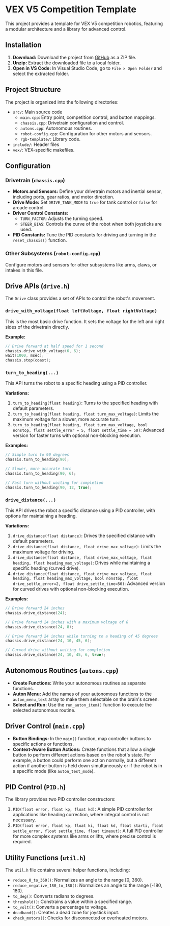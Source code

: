 # VEX V5 Competition Template

This project provides a template for VEX V5 competition robotics, featuring a modular architecture and a library for advanced control.

## Installation

1.  **Download:** Download the project from [GitHub](https://github.com/ericjiangxiao/2026-base) as a ZIP file.
2.  **Unzip:** Extract the downloaded file to a local folder.
3.  **Open in VS Code:** In Visual Studio Code, go to `File > Open Folder` and select the extracted folder.

## Project Structure

The project is organized into the following directories:

*   `src/`: Main source code
    *   `main.cpp`: Entry point, competition control, and button mappings.
    *   `chassis.cpp`: Drivetrain configuration and control.
    *   `autons.cpp`: Autonomous routines.
    *   `robot-config.cpp`: Configuration for other motors and sensors.
    *   `rgb-template/`: Library code.
*   `include/`: Header files
*   `vex/`: VEX-specific makefiles.

## Configuration

### Drivetrain (`chassis.cpp`)

*   **Motors and Sensors:** Define your drivetrain motors and inertial sensor, including ports, gear ratios, and motor direction.
*   **Drive Mode:** Set `DRIVE_TANK_MODE` to `true` for tank control or `false` for arcade control.
*   **Driver Control Constants:**
    *   `TURN_FACTOR`: Adjusts the turning speed.
    *   `STEER_BIAS`: Controls the curve of the robot when both joysticks are used.
*   **PID Constants:** Tune the PID constants for driving and turning in the `reset_chassis()` function.

### Other Subsystems (`robot-config.cpp`)

Configure motors and sensors for other subsystems like arms, claws, or intakes in this file.

## Drive APIs (`drive.h`)

The `Drive` class provides a set of APIs to control the robot's movement.

### `drive_with_voltage(float leftVoltage, float rightVoltage)`

This is the most basic drive function. It sets the voltage for the left and right sides of the drivetrain directly.

**Example:**

```cpp
// Drive forward at half speed for 1 second
chassis.drive_with_voltage(6, 6);
wait(1000, msec);
chassis.stop(coast);
```

### `turn_to_heading(...)`

This API turns the robot to a specific heading using a PID controller.

**Variations:**

1.  `turn_to_heading(float heading)`: Turns to the specified heading with default parameters.
2.  `turn_to_heading(float heading, float turn_max_voltage)`: Limits the maximum voltage for a slower, more accurate turn.
3.  `turn_to_heading(float heading, float turn_max_voltage, bool nonstop, float settle_error = 5, float settle_time = 50)`: Advanced version for faster turns with optional non-blocking execution.

**Examples:**

```cpp
// Simple turn to 90 degrees
chassis.turn_to_heading(90);

// Slower, more accurate turn
chassis.turn_to_heading(90, 6);

// Fast turn without waiting for completion
chassis.turn_to_heading(90, 12, true);
```

### `drive_distance(...)`

This API drives the robot a specific distance using a PID controller, with options for maintaining a heading.

**Variations:**

1.  `drive_distance(float distance)`: Drives the specified distance with default parameters.
2.  `drive_distance(float distance, float drive_max_voltage)`: Limits the maximum voltage for driving.
3.  `drive_distance(float distance, float drive_max_voltage, float heading, float heading_max_voltage)`: Drives while maintaining a specific heading (curved drive).
4.  `drive_distance(float distance, float drive_max_voltage, float heading, float heading_max_voltage, bool nonstop, float drive_settle_error=2, float drive_settle_time=50)`: Advanced version for curved drives with optional non-blocking execution.

**Examples:**

```cpp
// Drive forward 24 inches
chassis.drive_distance(24);

// Drive forward 24 inches with a maximum voltage of 8
chassis.drive_distance(24, 8);

// Drive forward 24 inches while turning to a heading of 45 degrees
chassis.drive_distance(24, 10, 45, 6);

// Curved drive without waiting for completion
chassis.drive_distance(24, 10, 45, 6, true);
```

## Autonomous Routines (`autons.cpp`)

*   **Create Functions:** Write your autonomous routines as separate functions.
*   **Auton Menu:** Add the names of your autonomous functions to the `auton_menu_text` array to make them selectable on the brain's screen.
*   **Select and Run:** Use the `run_auton_item()` function to execute the selected autonomous routine.

## Driver Control (`main.cpp`)

*   **Button Bindings:** In the `main()` function, map controller buttons to specific actions or functions.
*   **Context-Aware Button Actions:** Create functions that allow a single button to perform different actions based on the robot's state. For example, a button could perform one action normally, but a different action if another button is held down simultaneously or if the robot is in a specific mode (like `auton_test_mode`).

## PID Control (`PID.h`)

The library provides two PID controller constructors:

1.  `PID(float error, float kp, float kd)`: A simple PID controller for applications like heading correction, where integral control is not necessary.
2.  `PID(float error, float kp, float ki, float kd, float starti, float settle_error, float settle_time, float timeout)`: A full PID controller for more complex systems like arms or lifts, where precise control is required.

## Utility Functions (`util.h`)

The `util.h` file contains several helper functions, including:

*   `reduce_0_to_360()`: Normalizes an angle to the range [0, 360).
*   `reduce_negative_180_to_180()`: Normalizes an angle to the range [-180, 180).
*   `to_deg()`: Converts radians to degrees.
*   `threshold()`: Constrains a value within a specified range.
*   `to_volt()`: Converts a percentage to voltage.
*   `deadband()`: Creates a dead zone for joystick input.
*   `check_motors()`: Checks for disconnected or overheated motors.
